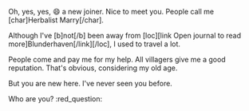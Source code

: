 
Oh, yes, yes, :smile: a new joiner. Nice to meet you.
People call me [char]Herbalist Marry[/char].



Although I've [b]not[/b] been away from [loc][link Open journal to read more]Blunderhaven[/link][/loc], I used to travel a lot.



People come and pay me for my help. All villagers give me a good reputation. That's obvious, considering my old age.


But you are new here. I've never seen you before.

Who are you? :red_question:

